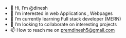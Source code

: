 - 👋 Hi, I’m @dinesh
- 👀 I’m interested in web Applications , Webpages 
- 🌱 I’m currently learning Full stack developer (MERN)
- 💞️ I’m looking to collaborate on interesting projects
- 📫 How to reach me on premdinesh5@gmail.com

<!---
dinesh4rj/dinesh4rj is a ✨ special ✨ repository because its `README.md` (this file) appears on your GitHub profile.
You can click the Preview link to take a look at your changes.
--->
